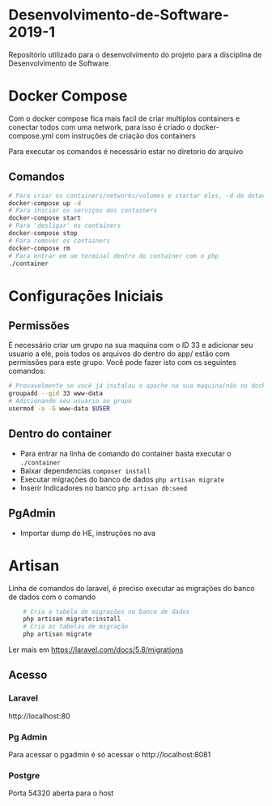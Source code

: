 # Desenvolvimento-de-Software-2019-1
Repositório utilizado para o desenvolvimento do projeto para a disciplina de Desenvolvimento de Software

# Docker Compose
Com o docker compose fica mais facil de criar multiplos containers e conectar todos com uma network, para isso é criado o docker-compose.yml com instruções de criação dos containers

Para executar os comandos é necessário estar no diretorio do arquivo

## Comandos

``` bash
# Para criar os containers/networks/volumes e startar eles, -d de detached
docker-compose up -d
# Para iniciar os serviços dos containers
docker-compose start
# Para 'desligar' os containers
docker-compose stop
# Para remover os containers
docker-compose rm
# Para entrar em um terminal dentro do container com o php
./container
```

# Configurações Iniciais
## Permissões
É necessário criar um grupo na sua maquina com o ID 33 e adicionar seu usuario a ele, pois todos os arquivos do dentro do app/ estão com permissões para este grupo.
Você pode fazer isto com os seguintes comandos:
```bash
# Provavelmente se você já instalou o apache na sua maquina(não no docker), você já tem este grupo
groupadd --gid 33 www-data
# Adicionando seu usuario ao grupo
usermod -a -G www-data $USER
```

## Dentro do container
- Para entrar na linha de comando do container basta executar o ``./container``
- Baixar dependencias
``composer install``
- Executar migrações do banco de dados
``php artisan migrate``
- Inserir Indicadores no banco
``php artisan db:seed``

## PgAdmin
- Importar dump do HE, instruções no ava

# Artisan

Linha de comandos do laravel, é preciso executar as migrações do banco de dados com o comando

``` bash
    # Cria a tabela de migrações no banco de dados
    php artisan migrate:install
    # Cria as tabelas de migração
    php artisan migrate
```
Ler mais em https://laravel.com/docs/5.8/migrations

## Acesso
### Laravel

http://localhost:80

### Pg Admin
Para acessar o pgadmin é só acessar o http://localhost:8081
### Postgre
Porta 54320 aberta para o host
